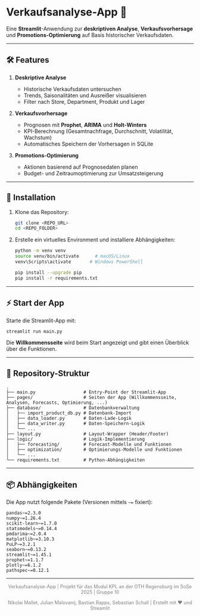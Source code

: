 # Verkaufsanalyse-App 🚀

Eine **Streamlit**-Anwendung zur **deskriptiven Analyse**, **Verkaufsvorhersage** und **Promotions-Optimierung** auf
Basis historischer Verkaufsdaten.

---

## 🛠️ Features

1. **Deskriptive Analyse**

    * Historische Verkaufsdaten untersuchen
    * Trends, Saisonalitäten und Ausreißer visualisieren
    * Filter nach Store, Department, Produkt und Lager

2. **Verkaufsvorhersage**

    * Prognosen mit **Prophet**, **ARIMA** und **Holt-Winters**
    * KPI-Berechnung (Gesamtnachfrage, Durchschnitt, Volatilität, Wachstum)
    * Automatisches Speichern der Vorhersagen in SQLite

3. **Promotions-Optimierung**

    * Aktionen basierend auf Prognosedaten planen
    * Budget- und Zeitraumoptimierung zur Umsatzsteigerung

---

## 🚀 Installation

1. Klone das Repository:

   ```bash
   git clone <REPO_URL>
   cd <REPO_FOLDER>
   ```

2. Erstelle ein virtuelles Environment und installiere Abhängigkeiten:

   ```bash
   python -m venv venv
   source venv/bin/activate      # macOS/Linux
   venv\Scripts\activate       # Windows PowerShell

   pip install --upgrade pip
   pip install -r requirements.txt
   ```

---

## ⚡ Start der App

Starte die Streamlit-App mit:

```bash
streamlit run main.py
```

Die **Willkommensseite** wird beim Start angezeigt und gibt einen Überblick über die Funktionen.

---

## 📁 Repository-Struktur

```text
.
├── main.py                  # Entry-Point der Streamlit-App
├── pages/                   # Seiten der App (Willkommensseite, Analysen, Forecasts, Optimierung, ...)
├── database/                # Datenbankverwaltung
│   ├── import_product_db.py # Datenbank-Import
│   ├── data_loader.py       # Daten-Lade-Logik
│   ├── data_writer.py       # Daten-Speichern-Logik
│   └── ...
├── layout.py                # Layout-Wrapper (Header/Footer)
├── logic/                   # Logik-Implementierung
│   ├── forecasting/         # Forecast-Modelle und Funktionen
│   ├── optimization/        # Optimierungs-Modelle und Funktionen
│   └── ...
└── requirements.txt         # Python-Abhängigkeiten
```

---

## 📦 Abhängigkeiten

Die App nutzt folgende Pakete (Versionen mittels `~=` fixiert):

```text
pandas~=2.3.0
numpy~=1.26.4
scikit-learn~=1.7.0
statsmodels~=0.14.4
pmdarima~=2.0.4
matplotlib~=3.10.3
PuLP~=3.2.1
seaborn~=0.13.2
streamlit~=1.45.1
prophet~=1.1.7
plotly~=6.1.2
pathspec~=0.12.1
```

---
<div style='text-align: center; color: grey; font-size: 0.9em;'>
<p>Verkaufsanalyse-App | Projekt für das Modul KPL an der OTH Regensburg im SoSe 2025 | Gruppe 10</p>
<p>Nikolai Mallet, Julian Malovanij, Bastian Rapps, Sebastian Schall | Erstellt mit ❤️ und Streamlit</p>
</div>